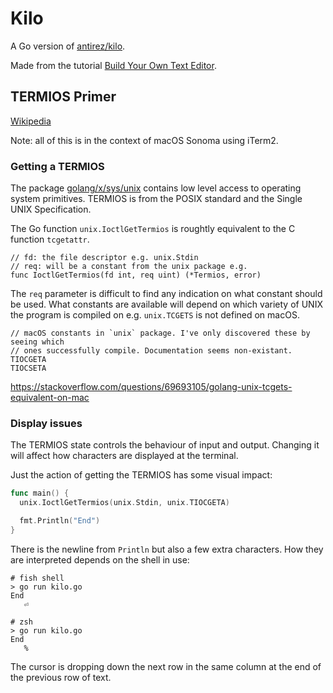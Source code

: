 # Kilo

A Go version of [antirez/kilo](https://github.com/antirez/kilo?tab=readme-ov-file).

Made from the tutorial [Build Your Own Text Editor](https://viewsourcecode.org/snaptoken/kilo/).

## TERMIOS Primer

[Wikipedia](https://en.wikipedia.org/wiki/POSIX_terminal_interface#The_termios_data_structure)

Note: all of this is in the context of macOS Sonoma using iTerm2.

### Getting a TERMIOS

The package [golang/x/sys/unix](https://pkg.go.dev/golang.org/x/sys/unix) contains low level
access to operating system primitives. TERMIOS is from the POSIX standard and
the Single UNIX Specification.

The Go function `unix.IoctlGetTermios` is roughtly equivalent to the C function
`tcgetattr`.

```
// fd: the file descriptor e.g. unix.Stdin
// req: will be a constant from the unix package e.g.
func IoctlGetTermios(fd int, req uint) (*Termios, error)
```

The `req` parameter is difficult to find any indication on what constant should
be used. What constants are available will depend on which variety of UNIX the
program is compiled on e.g. `unix.TCGETS` is not defined on macOS.

```
// macOS constants in `unix` package. I've only discovered these by seeing which
// ones successfully compile. Documentation seems non-existant.
TIOCGETA
TIOCSETA
```

https://stackoverflow.com/questions/69693105/golang-unix-tcgets-equivalent-on-mac

### Display issues

The TERMIOS state controls the behaviour of input and output. Changing it will
affect how characters are displayed at the terminal.

Just the action of getting the TERMIOS has some visual impact:

```go
func main() {
  unix.IoctlGetTermios(unix.Stdin, unix.TIOCGETA)

  fmt.Println("End")
}
```

There is the newline from `Println` but also a few extra characters. How they
are interpreted depends on the shell in use:

```
# fish shell
> go run kilo.go
End
   ⏎

# zsh
> go run kilo.go
End
   %
```

The cursor is dropping down the next row in the same column at the end of the
previous row of text.
